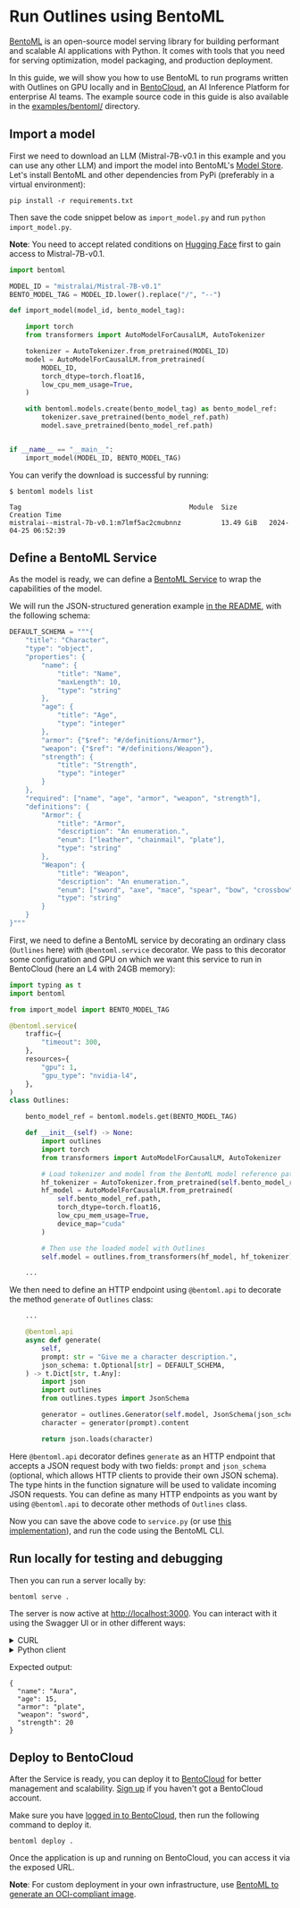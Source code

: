 # Run Outlines using BentoML

[BentoML](https://github.com/bentoml/BentoML) is an open-source model serving library for building performant and scalable AI applications with Python. It comes with tools that you need for serving optimization, model packaging, and production deployment.

In this guide, we will show you how to use BentoML to run programs written with Outlines on GPU locally and in [BentoCloud](https://www.bentoml.com/), an AI Inference Platform for enterprise AI teams. The example source code in this guide is also available in the [examples/bentoml/](https://github.com/dottxt-ai/outlines/blob/main/examples/bentoml/) directory.

## Import a model

First we need to download an LLM (Mistral-7B-v0.1 in this example and you can use any other LLM) and import the model into BentoML's [Model Store](https://docs.bentoml.com/en/latest/guides/model-store.html). Let's install BentoML and other dependencies from PyPi (preferably in a virtual environment):

```shell
pip install -r requirements.txt
```

Then save the code snippet below as `import_model.py` and run `python import_model.py`.

**Note**: You need to accept related conditions on [Hugging Face](https://huggingface.co/mistralai/Mistral-7B-v0.1) first to gain access to Mistral-7B-v0.1.

```python
import bentoml

MODEL_ID = "mistralai/Mistral-7B-v0.1"
BENTO_MODEL_TAG = MODEL_ID.lower().replace("/", "--")

def import_model(model_id, bento_model_tag):

    import torch
    from transformers import AutoModelForCausalLM, AutoTokenizer

    tokenizer = AutoTokenizer.from_pretrained(MODEL_ID)
    model = AutoModelForCausalLM.from_pretrained(
        MODEL_ID,
        torch_dtype=torch.float16,
        low_cpu_mem_usage=True,
    )

    with bentoml.models.create(bento_model_tag) as bento_model_ref:
        tokenizer.save_pretrained(bento_model_ref.path)
        model.save_pretrained(bento_model_ref.path)


if __name__ == "__main__":
    import_model(MODEL_ID, BENTO_MODEL_TAG)
```

You can verify the download is successful by running:

```shell
$ bentoml models list

Tag                                          Module  Size        Creation Time
mistralai--mistral-7b-v0.1:m7lmf5ac2cmubnnz          13.49 GiB   2024-04-25 06:52:39
```

## Define a BentoML Service

As the model is ready, we can define a [BentoML Service](https://docs.bentoml.com/en/latest/guides/services.html) to wrap the capabilities of the model.

We will run the JSON-structured generation example [in the README](https://github.com/dottxt-ai/outlines?tab=readme-ov-file#efficient-json-generation-following-a-json-schema), with the following schema:

```python
DEFAULT_SCHEMA = """{
    "title": "Character",
    "type": "object",
    "properties": {
        "name": {
            "title": "Name",
            "maxLength": 10,
            "type": "string"
        },
        "age": {
            "title": "Age",
            "type": "integer"
        },
        "armor": {"$ref": "#/definitions/Armor"},
        "weapon": {"$ref": "#/definitions/Weapon"},
        "strength": {
            "title": "Strength",
            "type": "integer"
        }
    },
    "required": ["name", "age", "armor", "weapon", "strength"],
    "definitions": {
        "Armor": {
            "title": "Armor",
            "description": "An enumeration.",
            "enum": ["leather", "chainmail", "plate"],
            "type": "string"
        },
        "Weapon": {
            "title": "Weapon",
            "description": "An enumeration.",
            "enum": ["sword", "axe", "mace", "spear", "bow", "crossbow"],
            "type": "string"
        }
    }
}"""
```

First, we need to define a BentoML service by decorating an ordinary class (`Outlines` here) with `@bentoml.service` decorator. We pass to this decorator some configuration and GPU on which we want this service to run in BentoCloud (here an L4 with 24GB memory):

```python
import typing as t
import bentoml

from import_model import BENTO_MODEL_TAG

@bentoml.service(
    traffic={
        "timeout": 300,
    },
    resources={
        "gpu": 1,
        "gpu_type": "nvidia-l4",
    },
)
class Outlines:

    bento_model_ref = bentoml.models.get(BENTO_MODEL_TAG)

    def __init__(self) -> None:
        import outlines
        import torch
        from transformers import AutoModelForCausalLM, AutoTokenizer

        # Load tokenizer and model from the BentoML model reference path
        hf_tokenizer = AutoTokenizer.from_pretrained(self.bento_model_ref.path)
        hf_model = AutoModelForCausalLM.from_pretrained(
            self.bento_model_ref.path,
            torch_dtype=torch.float16,
            low_cpu_mem_usage=True,
            device_map="cuda"
        )

        # Then use the loaded model with Outlines
        self.model = outlines.from_transformers(hf_model, hf_tokenizer)

    ...
```

We then need to define an HTTP endpoint using `@bentoml.api` to decorate the method `generate` of `Outlines` class:

```python
    ...

    @bentoml.api
    async def generate(
        self,
        prompt: str = "Give me a character description.",
        json_schema: t.Optional[str] = DEFAULT_SCHEMA,
    ) -> t.Dict[str, t.Any]:
        import json
        import outlines
        from outlines.types import JsonSchema

        generator = outlines.Generator(self.model, JsonSchema(json_schema))
        character = generator(prompt).content

        return json.loads(character)
```

Here `@bentoml.api` decorator defines `generate` as an HTTP endpoint that accepts a JSON request body with two fields: `prompt` and `json_schema` (optional, which allows HTTP clients to provide their own JSON schema). The type hints in the function signature will be used to validate incoming JSON requests. You can define as many HTTP endpoints as you want by using `@bentoml.api` to decorate other methods of `Outlines` class.

Now you can save the above code to `service.py` (or use [this implementation](https://github.com/dottxt-ai/outlines/blob/main/examples/bentoml/)), and run the code using the BentoML CLI.

## Run locally for testing and debugging

Then you can run a server locally by:

```shell
bentoml serve .
```

The server is now active at <http://localhost:3000>. You can interact with it using the Swagger UI or in other different ways:

<details>

<summary>CURL</summary>

```shell
curl -X 'POST' \
  'http://localhost:3000/generate' \
  -H 'accept: application/json' \
  -H 'Content-Type: application/json' \
  -d '{
  "prompt": "Give me a character description."
}'
```

</details>

<details>

<summary>Python client</summary>

```python
import bentoml

with bentoml.SyncHTTPClient("http://localhost:3000") as client:
    response = client.generate(
        prompt="Give me a character description"
    )
    print(response.content)
```

</details>

Expected output:

```shell
{
  "name": "Aura",
  "age": 15,
  "armor": "plate",
  "weapon": "sword",
  "strength": 20
}
```

## Deploy to BentoCloud

After the Service is ready, you can deploy it to [BentoCloud](https://docs.bentoml.com/en/latest/bentocloud/get-started.html) for better management and scalability. [Sign up](https://cloud.bentoml.com/signup) if you haven't got a BentoCloud account.

Make sure you have [logged in to BentoCloud](https://docs.bentoml.com/en/latest/bentocloud/how-tos/manage-access-token.html), then run the following command to deploy it.

```shell
bentoml deploy .
```

Once the application is up and running on BentoCloud, you can access it via the exposed URL.

**Note**: For custom deployment in your own infrastructure, use [BentoML to generate an OCI-compliant image](https://docs.bentoml.com/en/latest/guides/containerization.html).

